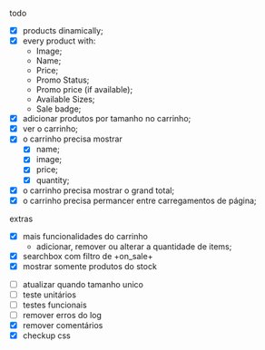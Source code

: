 todo

- [x] products dinamically;
- [x] every product with:
  - Image;
  - Name;
  - Price;
  - Promo Status;
  - Promo price (if available);
  - Available Sizes;
  - Sale badge;
- [x] adicionar produtos por tamanho no carrinho;
- [x] ver o carrinho;
- [x] o carrinho precisa mostrar
  - [x] name;
  - [x] image;
  - [x] price;
  - [x] quantity;
- [x] o carrinho precisa mostrar o grand total;
- [x] o carrinho precisa permancer entre carregamentos de página;

extras

- [x] mais funcionalidades do carrinho
  - adicionar, remover ou alterar a quantidade de items;
- [x] searchbox com filtro de +on_sale+
- [x] mostrar somente produtos do stock

* [ ] atualizar quando tamanho unico
* [ ] teste unitários
* [ ] testes funcionais
* [ ] remover erros do log
* [x] remover comentários
* [x] checkup css
